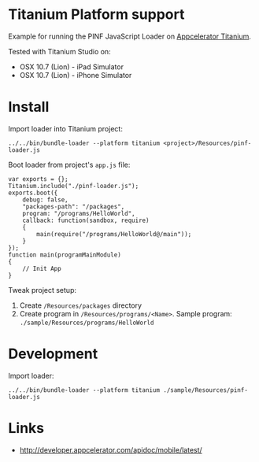 Titanium Platform support
=========================

Example for running the PINF JavaScript Loader on [Appcelerator Titanium](http://www.appcelerator.com/).

Tested with Titanium Studio on:

  * OSX 10.7 (Lion) - iPad Simulator
  * OSX 10.7 (Lion) - iPhone Simulator


Install
=======
    
Import loader into Titanium project:

    ../../bin/bundle-loader --platform titanium <project>/Resources/pinf-loader.js

Boot loader from project's `app.js` file:
    
    var exports = {};
    Titanium.include("./pinf-loader.js");
    exports.boot({
        debug: false,
        "packages-path": "/packages",
        program: "/programs/HelloWorld",
        callback: function(sandbox, require)
        {
            main(require("/programs/HelloWorld@/main"));
        }
    });
    function main(programMainModule)
    {
        // Init App
    }

Tweak project setup:

  1. Create `/Resources/packages` directory
  2. Create program in `/Resources/programs/<Name>`. Sample program: `./sample/Resources/programs/HelloWorld`


Development
===========

Import loader:

    ../../bin/bundle-loader --platform titanium ./sample/Resources/pinf-loader.js


Links
=====

  * http://developer.appcelerator.com/apidoc/mobile/latest/
